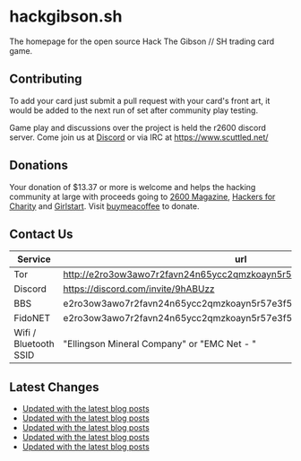 # hackgibson.sh
The homepage for the open source Hack The Gibson // SH trading card game.


## Contributing

To add your card just submit a pull request with your card's front art, it would be added to the next run of set after community play testing.

Game play and discussions over the project is held the r2600 discord server. Come join us at [Discord](https://discord.com/invite/9hABUzz) or via IRC at https://www.scuttled.net/


## Donations

Your donation of $13.37 or more is welcome and helps the hacking community at large with proceeds going to [2600 Magazine](https://2600.com/), [Hackers for Charity](https://hackersforcharity.org) and [Girlstart](https://girlstart.org).  Visit [buymeacoffee](https://www.buymeacoffee.com/hackgibson.sh) to donate.


## Contact Us

Service | url
-|-
Tor | http://e2ro3ow3awo7r2favn24n65ycc2qmzkoayn5r57e3f56nvjwdcgg32ad.onion
Discord | https://discord.com/invite/9hABUzz
BBS | e2ro3ow3awo7r2favn24n65ycc2qmzkoayn5r57e3f56nvjwdcgg32ad.onion:23
FidoNET | e2ro3ow3awo7r2favn24n65ycc2qmzkoayn5r57e3f56nvjwdcgg32ad.onion:24554
Wifi / Bluetooth SSID | "Ellingson Mineral Company" or "EMC Net - <fidonet address>"

## Latest Changes
<!-- BLOG-POST-LIST:START -->
- [Updated with the latest blog posts](https://github.com/DFW2600/hackgibson.sh/commit/bbff60b2fbb1ae26eb47904f49dc1a6f55a5d9dc)
- [Updated with the latest blog posts](https://github.com/DFW2600/hackgibson.sh/commit/f9f1d982a1dda4be289a524665d01320168dcf65)
- [Updated with the latest blog posts](https://github.com/DFW2600/hackgibson.sh/commit/e4605beaad96b0a08b4f068b649dce6a24e337ac)
- [Updated with the latest blog posts](https://github.com/DFW2600/hackgibson.sh/commit/23c2e6ad8bd874341b0e29295147931316c79a4a)
- [Updated with the latest blog posts](https://github.com/DFW2600/hackgibson.sh/commit/898ea4996169af3dc705dc4aaa0500957a0c2a5e)
<!-- BLOG-POST-LIST:END -->
